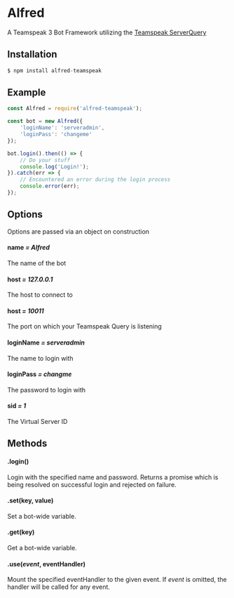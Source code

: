 # Alfred
A Teamspeak 3 Bot Framework utilizing the [Teamspeak ServerQuery](http://forum.teamspeak.com/threads/91465-How-to-use-the-Server-Query)

## Installation
```javascript
$ npm install alfred-teamspeak
```

## Example
```javascript
const Alfred = require('alfred-teamspeak');
```

```javascript
const bot = new Alfred({
	'loginName': 'serveradmin',
	'loginPass': 'changeme'
});

bot.login().then(() => {
	// Do your stuff
	console.log('Login!');
}).catch(err => {
	// Encountered an error during the login process
	console.error(err);
});
```

## <a name="options"></a>Options
Options are passed via an object on construction

#### <a name="option-name"></a>name *= Alfred*
The name of the bot

#### <a name="option-host"></a>host *= 127.0.0.1*
The host to connect to

#### <a name="option-port"></a>host *= 10011*
The port on which your Teamspeak Query is listening

#### <a name="option-login-name"></a>loginName *= serveradmin*
The name to login with

#### <a name="option-login-pass"></a>loginPass *= changme*
The password to login with

#### <a name="option-sid"></a>sid *= 1*
The Virtual Server ID

## <a name="methods"></a>Methods

#### <a name="method-login"></a>.login()
Login with the specified name and password.
Returns a promise which is being resolved on successful login and rejected on failure.

#### <a name="method-set"></a>.set(key, value)
Set a bot-wide variable.

#### <a name="method-get"></a>.get(key)
Get a bot-wide variable.

#### <a name="method-use"></a>.use(*event*, eventHandler)
Mount the specified eventHandler to the given event.
If *event* is omitted, the handler will be called for any event.

